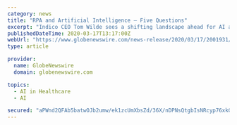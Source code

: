 ```yaml
---
category: news
title: "RPA and Artificial Intelligence – Five Questions"
excerpt: "Indico CEO Tom Wilde sees a shifting landscape ahead for AI and RPA users as enterprises look to move their process automation efforts forward. Some of the major themes he’s watching include: RPA’s adoption problem;"
publishedDateTime: 2020-03-17T13:17:00Z
webUrl: "https://www.globenewswire.com/news-release/2020/03/17/2001931/0/en/RPA-and-Artificial-Intelligence-Five-Questions.html"
type: article

provider:
  name: GlobeNewswire
  domain: globenewswire.com

topics:
  - AI in Healthcare
  - AI

secured: "aPWnd2QFAb5batwOJb2umw/ek1zcUmXbsZd/36X/nDPNsQtgbIsNRcyp76xkGg45R227hC+Om7QXtjCtjIWx0c80/BzFmZytjoXYWhuahrdAB+7XOtlKDRMk8vVYLJnMapFf+VWbUpxjM8Wr1t1zpL6P7LH+C8+oqAmtcIPi8woL7pW74D/L8jGzbktD3Y3Vrr1EdOq7vGjqfCA2IZsY03rzvUzXQj9CqH51jtR/xd2CwjiK3O5g1iGpvPv/7BSrCiNELHdy6rKxenERT3iYMKAv0gGgUut3ZKi2kFGgATIzu7c9qZH+jUSA+o28SRm0;ahzWk8soXdD32mSlvBXDnQ=="
---
```


